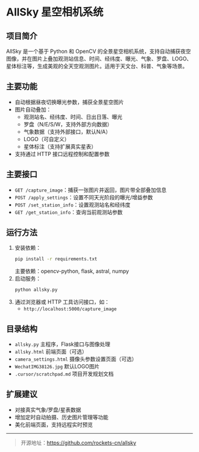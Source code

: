 # AllSky 星空相机系统

## 项目简介
AllSky 是一个基于 Python 和 OpenCV 的全景星空相机系统，支持自动捕获夜空图像，并在图片上叠加观测站信息、时间、经纬度、曝光、气象、罗盘、LOGO、星体标注等，生成美观的全天空观测图片。适用于天文台、科普、气象等场景。

## 主要功能
- 自动根据昼夜切换曝光参数，捕获全景星空图片
- 图片自动叠加：
  - 观测站名、经纬度、时间、日出日落、曝光
  - 罗盘（N/E/S/W，支持外部方向数据）
  - 气象数据（支持外部接口，默认N/A）
  - LOGO（可自定义）
  - 星体标注（支持扩展真实星表）
- 支持通过 HTTP 接口远程控制和配置参数

## 主要接口
- `GET /capture_image`：捕获一张图片并返回，图片带全部叠加信息
- `POST /apply_settings`：设置不同天光阶段的曝光/增益参数
- `POST /set_station_info`：设置观测站名和经纬度
- `GET /get_station_info`：查询当前观测站参数

## 运行方法
1. 安装依赖：
   ```bash
   pip install -r requirements.txt
   ```
   主要依赖：opencv-python, flask, astral, numpy
2. 启动服务：
   ```bash
   python allsky.py
   ```
3. 通过浏览器或 HTTP 工具访问接口，如：
   - `http://localhost:5000/capture_image`

## 目录结构
- `allsky.py`         主程序，Flask接口与图像处理
- `allsky.html`       前端页面（可选）
- `camera_settings.html`  摄像头参数设置页面（可选）
- `WechatIMG38126.jpg`    默认LOGO图片
- `.cursor/scratchpad.md`  项目开发规划文档

## 扩展建议
- 对接真实气象/罗盘/星表数据
- 增加定时自动拍摄、历史图片管理等功能
- 美化前端页面，支持远程实时预览

---

> 开源地址：https://github.com/rockets-cn/allsky 